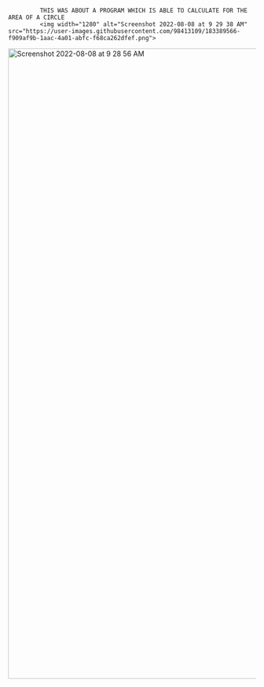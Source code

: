              THIS WAS ABOUT A PROGRAM WHICH IS ABLE TO CALCULATE FOR THE AREA OF A CIRCLE
             <img width="1280" alt="Screenshot 2022-08-08 at 9 29 38 AM" src="https://user-images.githubusercontent.com/98413109/183389566-f909af9b-1aac-4a01-abfc-f68ca262dfef.png">
<img width="1280" alt="Screenshot 2022-08-08 at 9 28 56 AM" src="https://user-images.githubusercontent.com/98413109/183389577-cb73331b-25af-4de1-9510-9319ac95ab74.png">


